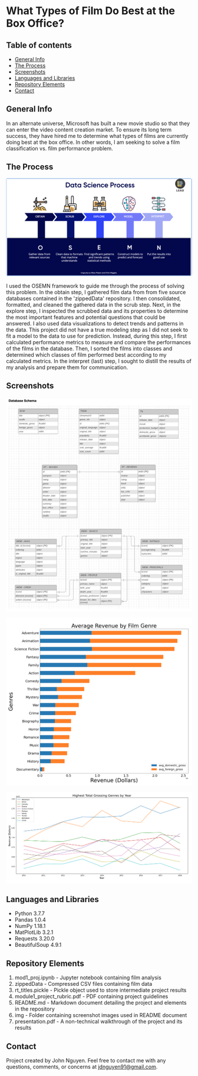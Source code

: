 # What Types of Film Do Best at the Box Office?

## Table of contents
* [General Info](#general-info)
* [The Process](#the-process)
* [Screenshots](#screenshots)
* [Languages and Libraries](#languages-and-libraries)
* [Repository Elements](#repository-elements)
* [Contact](#contact)

## General Info
In an alternate universe, Microsoft has built a new movie studio so that they can enter the video content creation market.  To ensure its long term success, they have hired me to determine what types of films are currently doing best at the box office.  In other words, I am seeking to solve a film classification vs. film performance problem. 

## The Process 
![Data Science Process](./img/DataScienceProcess.png)

I used the OSEMN framework to guide me through the process of solving this problem.  In the obtain step, I gathered film data from from five source databases contained in the 'zippedData' repository.  I then consolidated, formatted, and cleaned the gathered data in the scrub step.  Next, in the explore step, I inspected the scrubbed data and its properties to determine the most important features and potential questions that could be answered.  I also used data visualizations to detect trends and patterns in the data.  This project did not have a true modeling step as I did not seek to fit a model to the data to use for prediction.  Instead, during this step, I first calculated performance metrics to measure and compare the performances of the films in the database.  Then, I sorted the films into classes and determined which classes of film performed best according to my calculated metrics.  In the interpret (last) step, I sought to distill the results of my analysis and prepare them for communication.      

## Screenshots
![Database Schema](./img/DatabaseSchema.png)

![Genre Average Revenue](./img/GenreAvgRevenue.png)

![Genre Total Revenue by Year](./img/YearlyGenreTotalRevenue.png)

## Languages and Libraries
* Python 3.7.7
* Pandas 1.0.4
* NumPy 1.18.1
* MatPlotLib 3.2.1
* Requests 3.20.0
* BeautifulSoup 4.9.1

## Repository Elements
1. mod1_proj.ipynb - Jupyter notebook containing film analysis
2. zippedData - Compressed CSV files containing film data
3. rt_titles.pickle - Pickle object used to store intermediate project results
4. module1_project_rubric.pdf - PDF containing project guidelines
5. README.md - Markdown document detailing the project and elements in the repository
6. img - Folder containing screenshot images used in README document
7. presentation.pdf - A non-technical walkthrough of the project and its results

## Contact
Project created by John Nguyen.  Feel free to contact me with any questions, comments, or concerns at jdnguyen91@gmail.com.